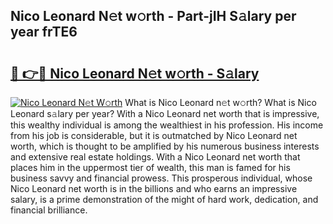 ## Nico Leonard N𝚎t w𝚘rth - Part-jIH S𝚊lary per year frTE6

# <h2><a href="http://gc36xxw.nevu.top/?p=Nico+Leonard">🔗 👉🔴 Nico Leonard N𝚎t w𝚘rth - S𝚊lary</a></h2>

[![Nico Leonard N𝚎t W𝚘rth](https://i.imgur.com/Oavwk0R.jpeg)](http://gc36xxw.nevu.top/?p=Nico+Leonard)
What is Nico Leonard n𝚎t w𝚘rth? What is Nico Leonard s𝚊lary per year?
With a Nico Leonard net worth that is impressive, this wealthy individual is among the wealthiest in his profession. His income from his job is considerable, but it is outmatched by Nico Leonard net worth, which is thought to be amplified by his numerous business interests and extensive real estate holdings. With a Nico Leonard net worth that places him in the uppermost tier of wealth, this man is famed for his business savvy and financial prowess. This prosperous individual, whose Nico Leonard net worth is in the billions and who earns an impressive salary, is a prime demonstration of the might of hard work, dedication, and financial brilliance.
